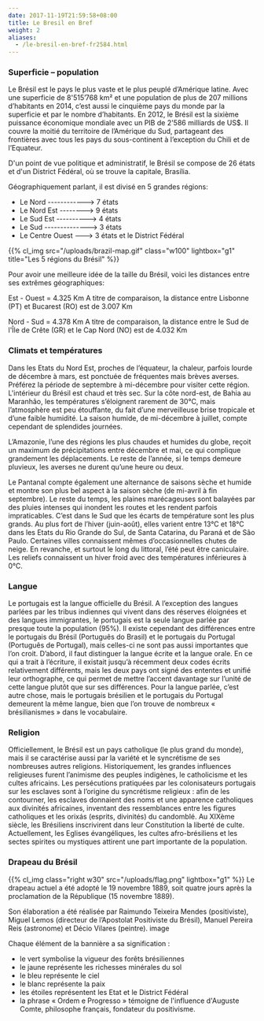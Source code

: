 ```yaml
---
date: 2017-11-19T21:59:58+08:00
title: Le Bresil en Bref
weight: 2
aliases:
  - /le-bresil-en-bref-fr2584.html
---
```


### Superficie – population

Le Brésil est le pays le plus vaste et le plus peuplé d’Amérique latine. Avec une superficie de 8'515’768 km² et une population de plus de 207 millions d’habitants en 2014, c’est aussi le cinquième pays du monde par la superficie et par le nombre d’habitants. En 2012, le Brésil est la sixième puissance économique mondiale avec un PIB de 2'586 milliards de US$. Il couvre la moitié du territoire de l’Amérique du Sud, partageant des frontières avec tous les pays du sous-continent à l’exception du Chili et de l’Equateur.

D'un point de vue politique et administratif, le Brésil se compose de 26 états et d'un District Fédéral, où se trouve la capitale, Brasília.

Géographiquement parlant, il est divisé en 5 grandes régions:

* Le Nord ------------> 7 états
* Le Nord Est --------> 9 états
* Le Sud Est ----------> 4 états
* Le Sud --------------> 3 états
* Le Centre Ouest ---> 3 états et le District Fédéral

{{% cl_img src="/uploads/brazil-map.gif" class="w100" lightbox="g1" title="Les 5 régions du Brésil" %}}

Pour avoir une meilleure idée de la taille du Brésil, voici les distances entre ses extrêmes géographiques:

Est - Ouest = 4.325 Km
A titre de comparaison, la distance entre Lisbonne (PT) et Bucarest (RO) est de 3.007 Km

Nord - Sud = 4.378 Km
A titre de comparaison, la distance entre le Sud de l'Île de Crête (GR) et le Cap Nord (NO) est de 4.032 Km


### Climats et températures

Dans les Etats du Nord Est, proches de l’équateur, la chaleur, parfois lourde de décembre à mars, est ponctuée de fréquentes mais brèves averses. Préférez la période de septembre à mi-décembre pour visiter cette région. L'intérieur du Brésil est chaud et très sec. Sur la côte nord-est, de Bahia au Maranhão, les températures s’éloignent rarement de 30°C, mais l’atmosphère est peu étouffante, du fait d’une merveilleuse brise tropicale et d’une faible humidité. La saison humide, de mi-décembre à juillet, compte cependant de splendides journées.

L’Amazonie, l’une des régions les plus chaudes et humides du globe, reçoit un maximum de précipitations entre décembre et mai, ce qui complique grandement les déplacements. Le reste de l’année, si le temps demeure pluvieux, les averses ne durent qu’une heure ou deux.

Le Pantanal compte également une alternance de saisons sèche et humide et montre son plus bel aspect à la saison sèche (de mi-avril à fin septembre). Le reste du temps, les plaines marécageuses sont balayées par des pluies intenses qui inondent les routes et les rendent parfois impraticables.
C’est dans le Sud que les écarts de température sont les plus grands. Au plus fort de l’hiver (juin-août), elles varient entre 13°C et 18°C dans les Etats du Rio Grande do Sul, de Santa Catarina, du Paraná et de São Paulo. Certaines villes connaissent mêmes d’occasionnelles chutes de neige. En revanche, et surtout le long du littoral, l’été peut être caniculaire. Les reliefs connaissent un hiver froid avec des températures inférieures à 0°C.


### Langue

Le portugais est la langue officielle du Brésil. A l’exception des langues parlées par les tribus indiennes qui vivent dans des réserves éloignées et des langues immigrantes, le portugais est la seule langue parlée par presque toute la population (95%). Il existe cependant des différences entre le portugais du Brésil (Português do Brasil) et le portugais du Portugal (Português de Portugal), mais celles-ci ne sont pas aussi importantes que l’on croit. D’abord, il faut distinguer la langue écrite et la langue orale. En ce qui a trait à l’écriture, il existait jusqu’à récemment deux codes écrits relativement différents, mais les deux pays ont signé des ententes et unifié leur orthographe, ce qui permet de mettre l’accent davantage sur l’unité de cette langue plutôt que sur ses différences. Pour la langue parlée, c’est autre chose, mais le portugais brésilien et le portugais du Portugal demeurent la même langue, bien que l’on trouve de nombreux « brésilianismes » dans le vocabulaire.


### Religion

Officiellement, le Brésil est un pays catholique (le plus grand du monde), mais il se caractérise aussi par la variété et le syncrétisme de ses nombreuses autres religions. Historiquement, les grandes influences religieuses furent l’animisme des peuples indigènes, le catholicisme et les cultes africains. Les persécutions pratiquées par les colonisateurs portugais sur les esclaves sont à l’origine du syncrétisme religieux : afin de les contourner, les esclaves donnaient des noms et une apparence catholiques aux divinités africaines, inventant des ressemblances entre les figures catholiques et les orixás (esprits, divinités) du candomblé. Au XIXème siècle, les Brésiliens inscrivirent dans leur Constitution la liberté de culte. Actuellement, les Eglises évangéliques, les cultes afro-brésiliens et les sectes spirites ou mystiques attirent une part importante de la population.


### Drapeau du Brésil

{{% cl_img class="right w30" src="/uploads/flag.png" lightbox="g1" %}}
Le drapeau actuel a été adopté le 19 novembre 1889, soit quatre jours après la proclamation de la République (15 novembre 1889).

Son élaboration a été réalisée par Raimundo Teixeira Mendes (positiviste), Miguel Lemos (directeur de l’Apostolat Positiviste du Brésil), Manuel Pereira Reis (astronome) et Décio Vilares (peintre).
image

Chaque élément de la bannière a sa signification :
- le vert symbolise la vigueur des forêts brésiliennes
- le jaune représente les richesses minérales du sol
- le bleu représente le ciel
- le blanc représente la paix
- les étoiles représentent les Etat et le District Fédéral
- la phrase « Ordem e Progresso » témoigne de l'influence d'Auguste Comte, philosophe français, fondateur du positivisme.
